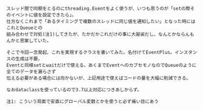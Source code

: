    スレッド間で同期をとるのにthreading.Eventをよく使うが、いつも思うのが「setの際そのイベントに値を設定できたら」。
    仕方なくこれまで「あるタイミングで複数のスレッドに同じ値を通知したい」となった時にはこれとQueueとの
    組み合わせで対処(注1)してきたが、たかだかこれだけの事に大袈裟だし、なんとかならんもんかと思案していた。

    そこで今回一念発起、これを実現するクラスを書いてみた。名付けてEventPlus。インスタンスの生成は不要。
    Eventと同様setとwaitだけで使える。あくまでEventへのカブセモノなのでQueueのように全てのデータを漏らさず
    伝える必要がある場合には向かないが、上記用途で使えばコードの量を大幅に削減できる。

    なおdataclassを使っているので3.7以上対応につきあしからず。

    注1: こういう局面で安直にグローバル変数とかを使うと必ず痛い目にあう


